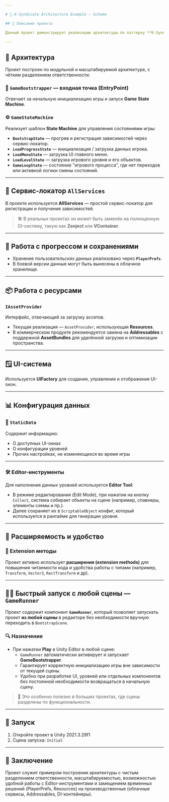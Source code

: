 ```yaml
---

# 🔌 K-Syndicate Architecture Example – Scheme

## 📖 Описание проекта

Данный проект демонстрирует реализацию архитектуры по паттерну **K-Syndicate**, адаптированной под Unity. Игра представляет собой **симулятор схемотехники**, аналогичный школьным учебным пособиям с лампочками, переключателями и другими элементами электроцепей.

---
```


## 🧠 Архитектура

Проект построен по модульной и масштабируемой архитектуре, с чётким разделением ответственности:

### 🚪 `GameBootstrapper` — входная точка (EntryPoint)
Отвечает за начальную инициализацию игры и запуск **Game State Machine**.

### ⚙️ `GameStateMachine`
Реализует шаблон **State Machine** для управления состояниями игры:

- **`BootstrapState`** — прогрев и регистрация зависимостей через сервис-локатор.
- **`LoadProgressState`** — инициализация / загрузка данных игрока.
- **`LoadMenuState`** — загрузка UI главного меню.
- **`LoadLevelState`** — загрузка игрового уровня и его объектов.
- **`GameLoopState`** — состояние "игрового процесса", где нет переходов или активной логики смены состояний.

---

## 🧰 Сервис-локатор `AllServices`

В проекте используется **AllServices** — простой сервис-локатор для регистрации и получения зависимостей.  
> 🛠 В реальных проектах он может быть заменён на полноценную DI-систему, такую как **Zenject** или **VContainer**.

---

## 💾 Работа с прогрессом и сохранениями

- Хранение пользовательских данных реализовано через **`PlayerPrefs`**.
- В боевой версии данные могут быть вынесены в облачное хранилище.

---

## 📦 Работа с ресурсами

### `IAssetProvider`
Интерфейс, отвечающий за загрузку ассетов.

- Текущая реализация — `AssetProvider`, использующая **Resources**.
- В коммерческом продукте рекомендуется замена на **Addressables** с поддержкой **AssetBundles** для удалённой загрузки и оптимизации пространства.

---

## 🪟 UI-система

Используется **UIFactory** для создания, управления и отображения UI-окон.

---

## 📊 Конфигурация данных

### 📁 `StaticData`

Содержит информацию:
- О доступных UI-окнах
- О конфигурации уровней
- Прочих настройках, не изменяющихся во время игры

---

### 🛠 Editor-инструменты

Для наполнения данных уровней используется **Editor Tool**:

- В режиме редактирования (Edit Mode), при нажатии на кнопку `Collect`, система собирает объекты на сцене (например, спавнеры, элементы схемы и пр.).
- Далее сохраняет их в `ScriptableObject` конфиг, который используется в рантайме для генерации уровня.

---

## 🧩 Расширяемость и удобство

### 📌 Extension методы
Проект активно использует **расширения (extension methods)** для повышения читаемости кода и удобства работы с типами (например, `Transform`, `Vector3`, `RectTransform` и др).

---

## 🏃‍♂️ Быстрый запуск с любой сцены — `GameRunner`

Проект содержит компонент **`GameRunner`**, который позволяет запускать проект **из любой сцены** в редакторе без необходимости вручную переходить в `BootstrapScene`.

### 🔍 Назначение

- При нажатии **Play** в Unity Editor в любой сцене:
  - `GameRunner` автоматически активирует и запускает **GameBootstrapper**.
  - Гарантирует корректную инициализацию игры вне зависимости от текущей сцены.
  - Удобно при разработке UI, уровней или отдельных компонентов без постоянной необходимости возвращаться в начальную сцену.

> 🎯 Это особенно полезно в больших проектах, где сцены разделены по функциональности.

---

## 🏁 Запуск

1. Откройте проект в Unity 2021.3.29f1
2. Сцена запуска: `Initial`

---

## 📌 Заключение

Проект служит примером построения архитектуры с чистым разделением ответственности, масштабируемостью, возможностью удобной работы с Editor-инструментами и замещением временных решений (PlayerPrefs, Resources) на производственные (облачные сервисы, Addressables, DI-контейнеры).
